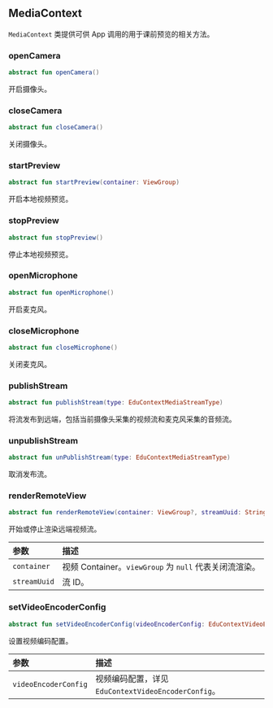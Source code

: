 ## MediaContext

`MediaContext` 类提供可供 App 调用的用于课前预览的相关方法。

### openCamera

```kotlin
abstract fun openCamera()
```

开启摄像头。

### closeCamera

```kotlin
abstract fun closeCamera()
```

关闭摄像头。

### startPreview

```kotlin
abstract fun startPreview(container: ViewGroup)
```

开启本地视频预览。

### stopPreview

```kotlin
abstract fun stopPreview()
```

停止本地视频预览。

### openMicrophone

```kotlin
abstract fun openMicrophone()
```

开启麦克风。

### closeMicrophone

```kotlin
abstract fun closeMicrophone()
```

关闭麦克风。

### publishStream

```kotlin
abstract fun publishStream(type: EduContextMediaStreamType)
```

将流发布到远端，包括当前摄像头采集的视频流和麦克风采集的音频流。

### unpublishStream

```kotlin
abstract fun unPublishStream(type: EduContextMediaStreamType)
```

取消发布流。

### renderRemoteView

```kotlin
abstract fun renderRemoteView(container: ViewGroup?, streamUuid: String)
```

开始或停止渲染远端视频流。

| 参数         | 描述                                                   |
| :----------- | :----------------------------------------------------- |
| `container`  | 视频 Container。`viewGroup` 为 `null` 代表关闭流渲染。 |
| `streamUuid` | 流 ID。                                                |

### setVideoEncoderConfig

```kotlin
abstract fun setVideoEncoderConfig(videoEncoderConfig: EduContextVideoEncoderConfig)
```

设置视频编码配置。

| 参数                 | 描述                                                |
| :------------------- | :-------------------------------------------------- |
| `videoEncoderConfig` | 视频编码配置，详见 `EduContextVideoEncoderConfig`。 |
